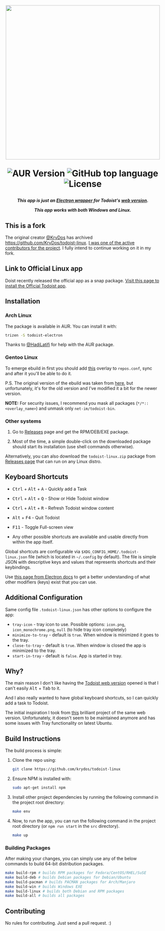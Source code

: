 <h1 align="center">
  <img width="500px" src="assets/readme-banner.png">

  ![AUR Version][aur] ![GitHub top language][gtl] ![License][l]
</h1>

[aur]: https://img.shields.io/aur/version/todoist-electron
[gtl]: https://img.shields.io/github/languages/top/KryDos/todoist-linux
[l]: https://img.shields.io/github/license/KryDos/todoist-linux

<h5 align="center"> This app is just an <a href="https://electronjs.org/">Electron wrapper</a> for Todoist's <a href="https://todoist.com/app">web version</a>.

This app works with both Windows and Linux.

</h5>

## This is a fork

The original creator [@KryDos](https://github.com/KryDos) has archived https://github.com/KryDos/todoist-linux. [I was one of the active contributors for the project](https://github.com/KryDos/todoist-linux/graphs/contributors). I fully intend to continue working on it in my fork.

## Link to Official Linux app

Doist recently released the official app as a snap package. [Visit this page to install the Official Todoist app](https://snapcraft.io/todoist).

## Installation

### Arch Linux

The package is available in AUR. You can install it with:

```sh
trizen -S todoist-electron
```

Thanks to [@HadiLatifi](https://github.com/HadiLatifi) for help with the AUR package.

### Gentoo Linux

To emerge ebuild in first you should add [this](https://github.com/wellWINeo/wellWINeo_overlay) overlay to `repos.conf`, sync and after it you'll be able to do it.

P.S. The original version of the ebuild was taken from [here](https://gitlab.einfach.org/r900/r900-overlay/-/tree/master/net-im%2Ftodoist-bin), but unfortunately, it's for the old version and I've modified it a bit for the newer version.

**NOTE:** For security issues, I recommend you mask all packages (`*/*::<overlay_name>`) and unmask only `net-im/todoist-bin`.

### Other systems

1. Go to [Releases](https://github.com/KryDos/todoist-linux/releases) page and get the RPM/DEB/EXE package.

2. Most of the time, a simple double-click on the downloaded package should start its installation (use shell commands otherwise).

Alternatively, you can also download the `todoist-linux.zip` package from [Releases page](https://github.com/KryDos/todoist-linux/releases) that can run on any Linux distro.

## Keyboard Shortcuts

- <kbd>Ctrl</kbd> + <kbd>Alt</kbd> + <kbd>A</kbd> - Quickly add a Task
- <kbd>Ctrl</kbd> + <kbd>Alt</kbd> + <kbd>Q</kbd> - Show or Hide Todoist window
- <kbd>Ctrl</kbd> + <kbd>Alt</kbd> + <kbd>R</kbd> - Refresh Todoist window content
- <kbd>Alt</kbd> + <kbd>F4</kbd> - Quit Todoist
- <kbd>F11</kbd> - Toggle Full-screen view

- Any other possible shortcuts are available and usable directly from within the app itself.

Global shortcuts are configurable via `$XDG_CONFIG_HOME/.todoist-linux.json` file (which is located in `~/.config` by default).
The file is simple JSON with descriptive keys and values that represents shortcuts and their keybindings.

Use [this page from Electron docs](https://electronjs.org/docs/api/accelerator#available-modifiers) to get a better understanding of what other modifiers (keys) exist that you can use.

## Additional Configuration

Same config file `.todoist-linux.json` has other options to configure the app:

- `tray-icon` - tray icon to use. Possible options: `icon.png`, `icon_monochrome.png`, `null` (to hide tray icon completely)
- `minimize-to-tray` - default is `true`. When window is minimized it goes to the tray.
- `close-to-tray` - default is `true`. When window is closed the app is minimized to the tray.
- `start-in-tray` - default is `false`. App is started in tray.

## Why?

The main reason I don't like having the [Todoist web version](https://todoist.com/app) opened is that I can't easily <kbd>Alt</kbd> + <kbd>Tab</kbd> to it.

And I also really wanted to have global keyboard shortcuts, so I can quickly add a task to Todoist.

The initial inspiration I took from [this](https://github.com/kamhix/todoist-linux) brilliant project of the same web version. Unfortunately, it doesn't seem to be maintained anymore and has some issues with Tray functionality on latest Ubuntu.

## Build Instructions

The build process is simple:

1. Clone the repo using:

    ```sh
    git clone https://github.com/krydos/todoist-linux
    ```

2. Ensure NPM is installed with:

    ```sh
    sudo apt-get install npm
    ```

3. Install other project dependencies by running the following command in the project root directory:

    ```sh
    make env
    ```

4. Now, to run the app, you can run the following command in the project root directory (or `npm run start` in the `src` directory).

    ```sh
    make up
    ```

### Building Packages

After making your changes, you can simply use any of the below commands to build 64-bit distribution packages.

```sh
make build-rpm # builds RPM packages for Fedora/CentOS/RHEL/SuSE
make build-deb # builds Debian packages for Debian/Ubuntu
make build-pacman # builds PACMAN packages for Arch/Manjaro
make build-win # builds Windows EXE
make build-linux # builds both Debian and RPM packages
make build-all # builds all packages
```

## Contributing

No rules for contributing. Just send a pull request. :)
